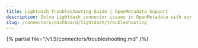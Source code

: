 ```yaml
---
title: Lightdash Troubleshooting Guide | OpenMetadata Support
description: Solve Lightdash connector issues in OpenMetadata with our comprehensive troubleshooting guide. Fix common problems, debug errors, and optimize your setup.
slug: /connectors/dashboard/lightdash/troubleshooting
---
```


{% partial file="/v1.9/connectors/troubleshooting.md" /%}
